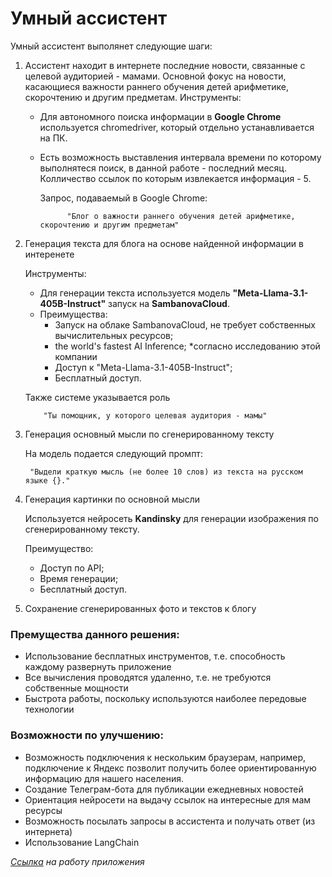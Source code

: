 # Умный ассистент

Умный ассистент выполянет следующие шаги:

1. Ассистент находит в интернете последние новости, связанные с целевой аудиторией - мамами. Основной фокус на новости, касающиеся важности раннего обучения детей арифметике, скорочтению и другим предметам.
  Инструменты:
    - Для автономного поиска информации в **Google Chrome** используется chromedriver, который отдельно устанавливается на ПК.
    - 
      Есть возможность выставления интервала времени по которому выполнятеся поиск, в данной работе - последний месяц. Колличество ссылок по которым извлекается информация - 5.
      
      Запрос, подаваемый в Google Chrome:
      
      ```
            "Блог о важности раннего обучения детей арифметике, скорочтению и другим предметам"
      ```
  
2. Генерация текста для блога на основе найденной информации в интеренете
   
    Инструменты:
  
     - Для генерации текста используется модель **"Meta-Llama-3.1-405B-Instruct"** запуск на **SambanovaCloud**.
     - Преимущества:
       - Запуск на облаке SambanovaCloud, не требует собственных вычислительных ресурсов;
       - the world's fastest AI Inference; *согласно исследованию этой компании
       - Доступ к "Meta-Llama-3.1-405B-Instruct";
       - Бесплатный доступ.
      
         
      Также системе указывается роль
      ```
          "Ты помощник, у которого целевая аудитория - мамы"
      ```

3. Генерация основный мысли по сгенерированному тексту
   
    На модель подается следующий промпт:
     ```
      "Выдели краткую мысль (не более 10 слов) из текста на русском языке {}."
     ```

4. Генерация картинки по основной мысли
   
     Используется нейросеть **Kandinsky** для генерации изображения по сгенерированному тексту.
     
     Преимущество:
     
     - Доступ по API;
     - Время генерации;
     - Бесплатный доступ.


5. Сохранение сгенерированных фото и текстов к блогу
   
   
### **Премущества данного решения:**
- Использование бесплатных инструментов, т.е. способность каждому развернуть приложение
- Все вычисления проводятся удаленно, т.е. не требуются собственные мощности
- Быстрота работы, поскольку используются наиболее передовые технологии


### **Возможности по улучшению:**
- Возможность подключения к нескольким браузерам, например, подключение к Яндекс позволит получить более ориентированную информацию для нашего населения.
- Создание Телеграм-бота для публикации ежедневных новостей
- Ориентация нейросети на выдачу ссылок на интересные для мам ресурсы
- Возможность посылать запросы в ассистента и получать ответ (из интернета)
- Использование LangChain 
  

_[Ссылка](https://drive.google.com/file/d/1bPIWTJO5VjJj3-Tz7YE4RUzHTJ1JrRFJ/view?usp=drive_link) на работу приложения_


